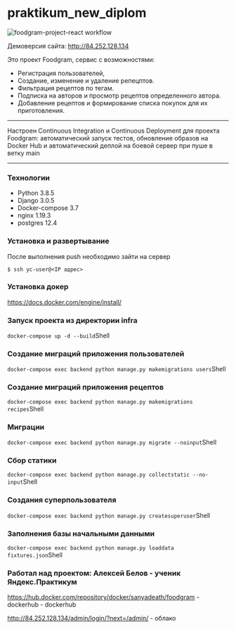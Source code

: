 # praktikum_new_diplom
![foodgram-project-react workflow](https://github.com/SanyaDeath/foodgram-project-react/actions/workflows/foodgram_main.yml/badge.svg)

Демоверсия сайта: <http://84.252.128.134>



Это проект Foodgram, сервис с возможностями:
- Регистрация пользователей,
- Создание, изменение и удаление репецптов.
- Фильтрация рецептов по тегам.
- Подписка на авторов и просмотр рецептов определенного автора.
- Добавление рецептов и формирование списка покупок для их приготовления.

---

Настроен Continuous Integration и Continuous Deployment для проекта Foodgram: автоматический запуск тестов, обновление образов на Docker Hub и автоматический деплой на боевой сервер при пуше в ветку main

---
### Технологии
- Python 3.8.5
- Django 3.0.5
- Docker-compose 3.7
- nginx 1.19.3
- postgres 12.4


<h3> Установка и развертывание </h3>
После выполнения push необходимо зайти на сервер

    $ ssh yc-user@<IP адрес>


### Установка докер
https://docs.docker.com/engine/install/

### Запуск проекта из директории infra
``` docker-compose up -d --build ```Shell

### Создание миграций приложения пользователей
```docker-compose exec backend python manage.py makemigrations users```Shell

### Создание миграций приложения рецептов
```docker-compose exec backend python manage.py makemigrations recipes```Shell

### Миграции
```docker-compose exec backend python manage.py migrate --noinput```Shell

### Сбор статики
```docker-compose exec backend python manage.py collectstatic --no-input```Shell

### Cоздания суперпользователя 
``` docker-compose exec backend python manage.py createsuperuser ```Shell

### Заполнения базы начальными данными
``` docker-compose exec backend python manage.py loaddata fixtures.json ```Shell

### Работал над проектом: Алексей Белов - ученик Яндекс.Практикум
https://hub.docker.com/repository/docker/sanyadeath/foodgram - dockerhub - dockerhub

http://84.252.128.134/admin/login/?next=/admin/ - облако 